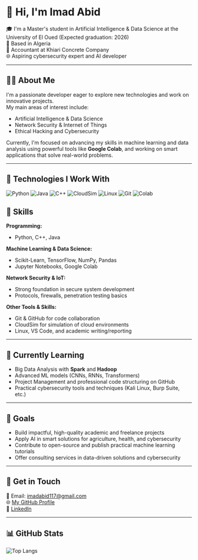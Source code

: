 # 👋 Hi, I'm Imad Abid

🎓 I'm a Master's student in Artificial Intelligence & Data Science at the University of El Oued (Expected graduation: 2026)  
📍 Based in Algeria  
💼 Accountant at Khiari Concrete Company  
🌐 Aspiring cybersecurity expert and AI developer

---

## 🧑‍💻 About Me

I'm a passionate developer eager to explore new technologies and work on innovative projects.  
My main areas of interest include:
- Artificial Intelligence & Data Science  
- Network Security & Internet of Things  
- Ethical Hacking and Cybersecurity  

Currently, I'm focused on advancing my skills in machine learning and data analysis using powerful tools like **Google Colab**, and working on smart applications that solve real-world problems.

---
## 🔧 Technologies I Work With

![Python](https://img.shields.io/badge/-Python-3776AB?style=flat-square&logo=python)
![Java](https://img.shields.io/badge/-Java-007396?style=flat-square&logo=java)
![C++](https://img.shields.io/badge/-C++-00599C?style=flat-square&logo=cplusplus)
![CloudSim](https://img.shields.io/badge/-CloudSim-FF5722?style=flat-square)
![Linux](https://img.shields.io/badge/-Linux-FCC624?style=flat-square&logo=linux)
![Git](https://img.shields.io/badge/-Git-F05032?style=flat-square&logo=git)
![Colab](https://img.shields.io/badge/-Google_Colab-F9AB00?style=flat-square&logo=googlecolab)

## 🚀 Skills

**Programming:**  
- Python, C++, Java  

**Machine Learning & Data Science:**  
- Scikit-Learn, TensorFlow, NumPy, Pandas  
- Jupyter Notebooks, Google Colab  

**Network Security & IoT:**  
- Strong foundation in secure system development  
- Protocols, firewalls, penetration testing basics  

**Other Tools & Skills:**  
- Git & GitHub for code collaboration  
- CloudSim for simulation of cloud environments  
- Linux, VS Code, and academic writing/reporting  

---

## 🌱 Currently Learning

- Big Data Analysis with **Spark** and **Hadoop**  
- Advanced ML models (CNNs, RNNs, Transformers)  
- Project Management and professional code structuring on GitHub  
- Practical cybersecurity tools and techniques (Kali Linux, Burp Suite, etc.)

---

## 🎯 Goals

- Build impactful, high-quality academic and freelance projects  
- Apply AI in smart solutions for agriculture, health, and cybersecurity  
- Contribute to open-source and publish practical machine learning tutorials  
- Offer consulting services in data-driven solutions and cybersecurity

---

## 💬 Get in Touch

📧 Email: imadabid117@gmail.com  
🌐 [My GitHub Profile](https://github.com/im1xd)  
🔗 [LinkedIn](https://www.linkedin.com/in/im1d)

---


## 📊 GitHub Stats

![Top Langs](https://github-readme-stats.vercel.app/api/top-langs/?username=im1xd&layout=compact&langs_count=6&hide=css,html&theme=radical)
